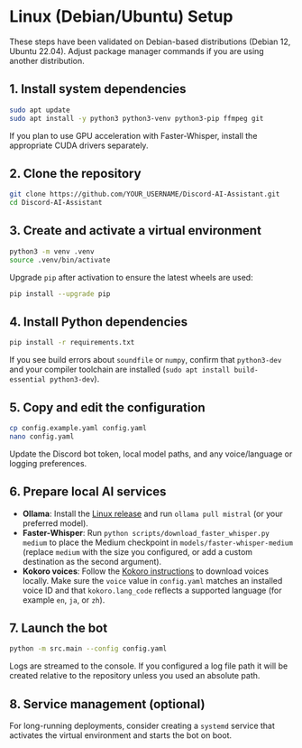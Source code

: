 # Linux (Debian/Ubuntu) Setup

These steps have been validated on Debian-based distributions (Debian 12, Ubuntu 22.04). Adjust package manager commands if you are using another distribution.

## 1. Install system dependencies

```bash
sudo apt update
sudo apt install -y python3 python3-venv python3-pip ffmpeg git
```

If you plan to use GPU acceleration with Faster-Whisper, install the appropriate CUDA drivers separately.

## 2. Clone the repository

```bash
git clone https://github.com/YOUR_USERNAME/Discord-AI-Assistant.git
cd Discord-AI-Assistant
```

## 3. Create and activate a virtual environment

```bash
python3 -m venv .venv
source .venv/bin/activate
```

Upgrade `pip` after activation to ensure the latest wheels are used:

```bash
pip install --upgrade pip
```

## 4. Install Python dependencies

```bash
pip install -r requirements.txt
```

If you see build errors about `soundfile` or `numpy`, confirm that `python3-dev` and your compiler toolchain are installed (`sudo apt install build-essential python3-dev`).

## 5. Copy and edit the configuration

```bash
cp config.example.yaml config.yaml
nano config.yaml
```

Update the Discord bot token, local model paths, and any voice/language or logging preferences.

## 6. Prepare local AI services

- **Ollama**: Install the [Linux release](https://ollama.ai/download) and run `ollama pull mistral` (or your preferred model).
- **Faster-Whisper**: Run `python scripts/download_faster_whisper.py medium` to place the Medium checkpoint in `models/faster-whisper-medium` (replace `medium` with the size you configured, or add a custom destination as the second argument).
- **Kokoro voices**: Follow the [Kokoro instructions](https://github.com/hexgrad/kokoro) to download voices locally. Make sure the `voice` value in `config.yaml` matches an installed voice ID and that `kokoro.lang_code` reflects a supported language (for example `en`, `ja`, or `zh`).

## 7. Launch the bot

```bash
python -m src.main --config config.yaml
```

Logs are streamed to the console. If you configured a log file path it will be created relative to the repository unless you used an absolute path.

## 8. Service management (optional)

For long-running deployments, consider creating a `systemd` service that activates the virtual environment and starts the bot on boot.
